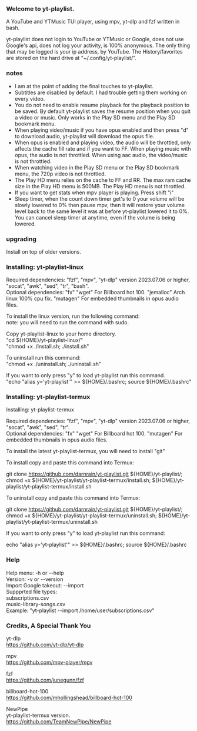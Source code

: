 ### Welcome to yt-playlist. 

A YouTube and YTMusic TUI player, using mpv, yt-dlp and fzf written in bash.<br>

yt-playlist does not login to YouTube or YTMusic or Google, does not use Google's api, does not log your activity, is 100% anonymous. The only thing that may be logged is your ip address, by YouTube. The History/favorites are stored on the hard drive at "~/.config/yt-playlist/".<br>

### notes

* I am at the point of adding the final touches to yt-playlist.
* Subtitles are disabled by default. I had trouble getting them working on every video.
* You do not need to enable resume playback for the playback position to be saved. By default yt-playlist saves the resume position when you quit a video or music. Only works in the Play SD menu and the Play SD bookmark menu.
* When playing video/music if you have opus enabled and then press "d" to download audio, yt-playlist will download the opus file.
* When opus is enabled and playing video, the audio will be throttled, only affects the cache fill rate and if you want to FF. When playing music with opus, the audio is not throttled. When using aac audio, the video/music is not throttled.
* When watching video in the Play SD menu or the Play SD bookmark menu, the 720p video is not throttled.
* The Play HD menu relies on the cache to FF and RR. The max ram cache size in the Play HD menu is 500MB. The Play HD menu is not throttled.
* If you want to get stats when mpv player is playing. Press shift "i"
* Sleep timer, when the count down timer get's to 0 your volume will be slowly lowered to 0% then pause mpv, then it will restore your volume level back to the same level it was at before yt-playlist lowered it to 0%. You can cancel sleep timer at anytime, even if the volume is being lowered.
  
### upgrading

Install on top of older versions.<br>

### Installing: yt-playlist-linux

Required dependencies: "fzf", "mpv", "yt-dlp" version 2023.07.06 or higher, "socat", "awk", "sed", "tr", "bash".<br>
Optional dependencies: "fx" "wget" For Billboard hot 100. "jemalloc" Arch linux 100% cpu fix. "mutagen" For embedded thumbnails in opus audio files.<br>

To install the linux version, run the following command:<br>
note: you will need to run the command with sudo.<br>

Copy yt-playlist-linux to your home directory.<br>
"cd ${HOME}/yt-playlist-linux/"<br>
"chmod +x ./install.sh; ./install.sh"<br>

To uninstall run this command:<br>
"chmod +x ./uninstall.sh; ./uninstall.sh"<br>

If you want to only press "y" to load yt-playlist run this command.<br>
"echo "alias y='yt-playlist'" >> ${HOME}/.bashrc; source ${HOME}/.bashrc"<br>

### Installing: yt-playlist-termux

Installing: yt-playlist-termux<br>

Required dependencies: "fzf", "mpv", "yt-dlp" version 2023.07.06 or higher, "socat", "awk", "sed", "tr".<br>
Optional dependencies: "fx" "wget" For Billboard hot 100. "mutagen" For embedded thumbnails in opus audio files.<br>

To install the latest yt-playlist-termux, you will need to install "git"<br>

To install copy and paste this command into Termux:<br>

git clone https://github.com/darnrain/yt-playlist.git ${HOME}/yt-playlist/; chmod +x ${HOME}/yt-playlist/yt-playlist-termux/install.sh; ${HOME}/yt-playlist/yt-playlist-termux/install.sh<br>

To uninstall copy and paste this command into Termux:<br>

git clone https://github.com/darnrain/yt-playlist.git ${HOME}/yt-playlist/; chmod +x ${HOME}/yt-playlist/yt-playlist-termux/uninstall.sh; ${HOME}/yt-playlist/yt-playlist-termux/uninstall.sh<br>

If you want to only press "y" to load yt-playlist run this command:<br>

echo "alias y='yt-playlist'" >> ${HOME}/.bashrc; source ${HOME}/.bashrc<br>

### Help

Help menu:              -h or --help<br>
Version:                -v or --version<br>
Import Google takeout:  --import<br>
Suppprted file types:<br>
subscriptions.csv<br>
music-library-songs.csv<br>
Example: "yt-playlist --import /home/user/subscriptions.csv"<br>

### Credits, A Special Thank You

yt-dlp<br>
https://github.com/yt-dlp/yt-dlp

mpv<br>
https://github.com/mpv-player/mpv

fzf<br>
https://github.com/junegunn/fzf

billboard-hot-100<br>
https://github.com/mhollingshead/billboard-hot-100

NewPipe<br>
yt-playlist-termux version.<br>
https://github.com/TeamNewPipe/NewPipe
